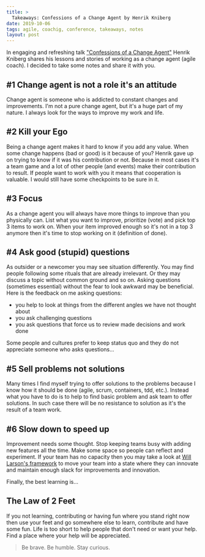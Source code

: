 ```yaml
---
title: >
  Takeaways: Confessions of a Change Agent by Henrik Kniberg
date: 2019-10-06
tags: agile, coachig, conference, takeaways, notes
layout: post
---
```


In engaging and refreshing talk ["Confessions of a Change Agent"](https://youtu.be/c1W6U2duXdI) Henrik Kniberg shares his lessons and stories of working as a change agent (agile coach). I decided to take some notes and share it with you.

## #1 Change agent is not a role it's an attitude

Change agent is someone who is addicted to constant changes and improvements. I'm not a pure change agent, but it's a huge part of my nature. I always look for the ways to improve my work and life.

## #2 Kill your Ego

Being a change agent makes it hard to know if you add any value. When some change happens (bad or good) is it because of you? Henrik gave up on trying to know if it was his contribution or not. Because in most cases it's a team game and a lot of other people (and events) make their contribution to result. If people want to work with you it means that cooperation is valuable. I would still have some checkpoints to be sure in it.

## #3 Focus

As a change agent you will always have more things to improve than you physically can. List what you want to improve, prioritize (vote) and pick top 3 items to work on. When your item improved enough so it's not in a top 3 anymore then it's time to stop working on it (definition of done).

## #4 Ask good (stupid) questions

As outsider or a newcomer you may see situation differently. You may find people following some rituals that are already irrelevant. Or they may discuss a topic without common ground and so on. Asking questions (sometimes essential) without the fear to look awkward may be beneficial. Here is the feedback on me asking questions:

- you help to look at things from the different angles we have not thought about
- you ask challenging questions
- you ask questions that force us to review made decisions and work done

Some people and cultures prefer to keep status quo and they do not appreciate someone who asks questions...

## #5 Sell problems not solutions

Many times I find myself trying to offer solutions to the problems because I know how it should be done (agile, scrum, containers, tdd, etc.). Instead what you have to do is to help to find basic problem and ask team to offer solutions. In such case there will be no resistance to solution as it's the result of a team work.

## #6 Slow down to speed up

Improvement needs some thought. Stop keeping teams busy with adding new features all the time. Make some space so people can reflect and experiment. If your team has no capacity then you may take a look at [Will Larson's framework](https://lethain.com/durably-excellent-teams/) to move your team into a state where they can innovate and maintain enough slack for improvements and innovation. 

Finally, the best learning is...

## The Law of 2 Feet

If you not learning, contributing or having fun where you stand right now then use your feet and go somewhere else to learn, contribute and have some fun. Life is too short to help people that don't need or want your help. Find a place where your help will be appreciated.

> Be brave. Be humble. Stay curious.
